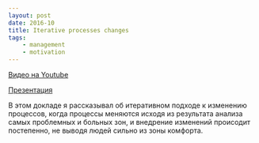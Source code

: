 ```yaml
---
layout: post
date: 2016-10
title: Iterative processes changes
tags:
    - management
    - motivation
---
```


[Видео на Youtube](https://www.youtube.com/watch?v=Kap1m7Zk_Gk)

[Презентация](https://sharovatov.github.io/files/keynote_techleads_2016.pdf)

В этом докладе я рассказывал об итеративном подходе к изменению процессов, когда процессы меняются исходя из результата анализа самых проблемных и больных зон, и внедрение изменений происодит постепенно, не выводя людей сильно из зоны комфорта.
